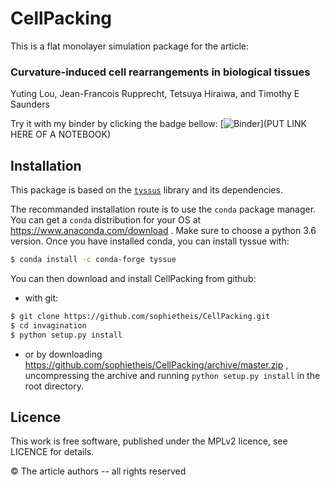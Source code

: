 # CellPacking

This is a flat monolayer simulation package for the article: 
### Curvature-induced cell rearrangements in biological tissues

Yuting Lou, Jean-Francois Rupprecht, Tetsuya Hiraiwa, and Timothy E Saunders


Try it with my binder by clicking the badge bellow:
[![Binder](https://mybinder.org/badge_logo.svg)](PUT LINK HERE OF A NOTEBOOK)

## Installation
This package is based on the [`tyssus`](https://tyssue.readthedocs.org) library and its dependencies. 

The recommanded installation route is to use the `conda` package manager. You can get a `conda` distribution for your OS at https://www.anaconda.com/download . Make sure to choose a python 3.6 version. Once you have installed conda, you can install tyssue with:

```bash
$ conda install -c conda-forge tyssue
```

You can then download and install CellPacking from github:

- with git:

```bash
$ git clone https://github.com/sophietheis/CellPacking.git
$ cd invagination
$ python setup.py install
```

- or by downloading https://github.com/sophietheis/CellPacking/archive/master.zip ,  uncompressing the archive and running `python setup.py install` in the root directory.

## Licence

This work is free software, published under the MPLv2 licence, see LICENCE for details.


&copy; The article authors -- all rights reserved
